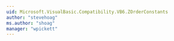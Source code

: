 ```yaml
---
uid: Microsoft.VisualBasic.Compatibility.VB6.ZOrderConstants
author: "stevehoag"
ms.author: "shoag"
manager: "wpickett"
---
```

